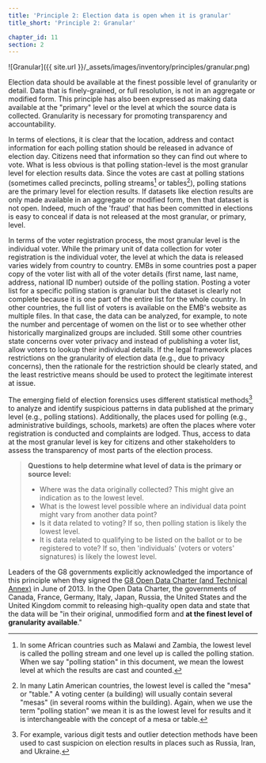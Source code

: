 ```yaml
---
title: 'Principle 2: Election data is open when it is granular'
title_short: 'Principle 2: Granular'

chapter_id: 11
section: 2
---
```


![Granular]({{ site.url }}/\_assets/images/inventory/principles/granular.png)

Election data should be available at the finest possible level of granularity or detail. Data that is finely-grained, or full resolution, is not in an aggregate or modified form. This principle has also been expressed as making data available at the "primary" level or the level at which the source data is collected. Granularity is necessary for promoting transparency and accountability.

In terms of elections, it is clear that the location, address and contact information for each polling station should be released in advance of election day. Citizens need that information so they can find out where to vote. What is less obvious is that polling station-level is the most granular level for election results data. Since the votes are cast at polling stations (sometimes called precincts, polling streams[^1] or tables[^2]), polling stations are the primary level for election results. If datasets like election results are only made available in an aggregate or modified form, then that dataset is not open. Indeed, much of the 'fraud' that has been committed in elections is easy to conceal if data is not released at the most granular, or primary, level.

In terms of the voter registration process, the most granular level is the individual voter. While the primary unit of data collection for voter registration is the individual voter, the level at which the data is released varies widely from country to country. EMBs in some countries post a paper copy of the voter list with all of the voter details (first name, last name, address, national ID number) outside of the polling station. Posting a voter list for a specific polling station is granular but the dataset is clearly not complete because it is one part of the entire list for the whole country. In other countries, the full list of voters is available on the EMB's website as multiple files. In that case, the data can be analyzed, for example, to note the number and percentage of women on the list or to see whether other historically marginalized groups are included. Still some other countries state concerns over voter privacy and instead of publishing a voter list, allow voters to lookup their individual details. If the legal framework places restrictions on the granularity of election data (e.g., due to privacy concerns), then the rationale for the restriction should be clearly stated, and the least restrictive means should be used to protect the legitimate interest at issue.

The emerging field of election forensics uses different statistical methods[^3] to analyze and identify suspicious patterns in data published at the primary level (e.g., polling stations). Additionally, the places used for polling (e.g., administrative buildings, schools, markets) are often the places where voter registration is conducted and complaints are lodged. Thus, access to data at the most granular level is key for citizens and other stakeholders to assess the transparency of most parts of the election process.

> **Questions to help determine what level of data is the primary or source level:**
>
> - Where was the data originally collected? This might give an indication as to the lowest level.
> - What is the lowest level possible where an individual data point might vary from another data point?
> - Is it data related to voting? If so, then polling station is likely the lowest level.
> - It is data related to qualifying to be listed on the ballot or to be registered to vote? If so, then 'individuals' (voters or voters' signatures) is likely the lowest level.

Leaders of the G8 governments explicitly acknowledged the importance of this principle when they signed the [G8 Open Data Charter (and Technical Annex)](https://www.gov.uk/government/publications/open-data-charter/g8-open-data-charter-and-technical-annex#principle-2-quality-and-quantity) in June of 2013. In the Open Data Charter, the governments of Canada, France, Germany, Italy, Japan, Russia, the United States and the United Kingdom commit to releasing high-quality open data and state that the data will be "in their original, unmodified form and **at the finest level of granularity available**."

[^1]: In some African countries such as Malawi and Zambia, the lowest level is called the polling stream and one level up is called the polling station. When we say "polling station" in this document, we mean the lowest level at which the results are cast and counted.
[^2]: In many Latin American countries, the lowest level is called the "mesa" or "table." A voting center (a building) will usually contain several "mesas" (in several rooms within the building). Again, when we use the term "polling station" we mean it is as the lowest level for results and it is interchangeable with the concept of a mesa or table.
[^3]: For example, various digit tests and outlier detection methods have been used to cast suspicion on election results in places such as Russia, Iran, and Ukraine.
